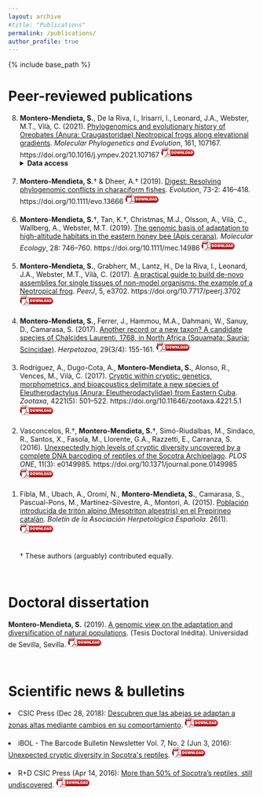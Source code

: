 ```yaml
---
layout: archive
#title: "Publications"
permalink: /publications/
author_profile: true
---
```


{% include base_path %}

<h1>Peer-reviewed publications</h1> 
<ol reversed start="8">
  
<li><div class="myAltMcontainer"><div class='altmetric-embed' data-badge-type='donut' data-doi="10.1016/j.ympev.2021.107167"></div></div><b>Montero-Mendieta, S.</b>, De la Riva, I.,  Irisarri, I., Leonard, J.A., Webster, M.T., Vilà, C. (2021). <a href="https://www.sciencedirect.com/science/article/pii/S1055790321001007" target="_blank">Phylogenomics and evolutionary history of Oreobates (Anura: Craugastoridae) Neotropical frogs along elevational gradients</a>.<i> Molecular Phylogenetics and Evolution</i>, 161, 107167. https://doi.org/10.1016/j.ympev.2021.107167
<a href="https://santiagomonteromendieta.github.io/files/Montero-Mendieta_et_al_2021.pdf" target="_blank"><img src="/images/pdf_logo.png" alt="pdf" title="PDF"></a><details><summary><b>Data access</b></summary>Research data (probe sequences, alignments, trees, and scripts) are available on Github: https://github.com/biomendi/OREOBATES-PHYLOGENOMICS. Raw reads in FASTQ format have been deposited at the NCBI Sequence Read Archive (SRA) under BioProject PRJNA631142</details>
</li>

<div style="height:20px;font-size:20px;">&nbsp;</div>
  
  <li><div class="myAltMcontainer"><div class='altmetric-embed' data-badge-type='donut' data-doi="10.1111/evo.13666"></div></div><b>Montero-Mendieta, S.</b>† & Dheer, A.† (2019). <a href="https://onlinelibrary.wiley.com/doi/10.1111/evo.13666" target="_blank">Digest: Resolving phylogenomic conflicts in characiform fishes</a>.<i> Evolution</i>, 73-2: 416–418. https://doi.org/10.1111/evo.13666
<a href="https://santiagomonteromendieta.github.io/files/Montero-Mendieta_&_Dheer_2019.pdf" target="_blank"><img src="/images/pdf_logo.png" alt="pdf" title="PDF"></a>
</li>

<div style="height:20px;font-size:20px;">&nbsp;</div>
  
  <li><div class="myAltMcontainer"><div class='altmetric-embed' data-badge-type='donut' data-doi="10.1111/mec.14986"></div></div><b>Montero-Mendieta, S.</b>†, Tan, K.†, Christmas, M.J., Olsson, A., Vilà, C., Wallberg, A., Webster, M.T. (2019). <a href="https://onlinelibrary.wiley.com/doi/10.1111/mec.14986" target="_blank">The genomic basis of adaptation to high-altitude habitats in the eastern honey bee (Apis cerana)</a>.<i> Molecular Ecology</i>, 28: 746–760. https://doi.org/10.1111/mec.14986
<a href="https://santiagomonteromendieta.github.io/files/Montero-Mendieta_et_al_2019.pdf" target="_blank"><img src="/images/pdf_logo.png" alt="pdf" title="PDF"></a>
</li>

<div style="height:20px;font-size:20px;">&nbsp;</div>

   <li><div class="myAltMcontainer"><div class='altmetric-embed' data-badge-type='donut' data-doi="10.7717/peerj.3702"></div></div><b>Montero-Mendieta, S.</b>, Grabherr, M., Lantz, H., De la Riva, I., Leonard, J.A., Webster, M.T., Vilà, C. (2017). <a href="https://peerj.com/articles/3702" target="_blank">A practical guide to build de-novo assemblies for single tissues of non-model organisms: the example of a Neotropical frog</a>.<i> PeerJ</i>, 5, e3702. https://doi.org/10.7717/peerj.3702
<a href="https://santiagomonteromendieta.github.io/files/Montero-Mendieta_et_al_2017b.pdf" target="_blank"><img src="/images/pdf_logo.png" alt="pdf" title="PDF"></a>
</li>

<div style="height:20px;font-size:20px;">&nbsp;</div>
  
   <li><b>Montero-Mendieta, S.</b>, Ferrer, J., Hammou, M.A., Dahmani, W., Sanuy, D., Camarasa, S. (2017). <a href="https://www.zobodat.at/pdf/HER_29_3_4_0155-0161.pdf" target="_blank">Another record or a new taxon? A candidate species of Chalcides Laurenti, 1768, in North Africa (Squamata: Sauria: Scincidae)</a>.<i> Herpetozoa</i>, 29(3/4): 155-161.
<a href="https://santiagomonteromendieta.github.io/files/Montero-Mendieta_et_al_2017a.pdf" target="_blank"><img src="/images/pdf_logo.png" alt="pdf" title="PDF"></a>
</li>

<div style="height:20px;font-size:20px;">&nbsp;</div>

   <li><div class="myAltMcontainer"><div class='altmetric-embed' data-badge-type='donut' data-doi="10.11646/zootaxa.4221.5.1"></div></div>Rodríguez, A., Dugo-Cota, A., <b>Montero-Mendieta, S.</b>, Alonso, R., Vences, M., Vilà, C. (2017). <a href="https://www.biotaxa.org/Zootaxa/article/view/zootaxa.4221.5.1" target="_blank">Cryptic within cryptic: genetics, morphometrics, and bioacoustics delimitate a new species of Eleutherodactylus (Anura: Eleutherodactylidae) from Eastern Cuba</a>.<i> Zootaxa</i>, 4221(5): 501–522. https://doi.org/10.11646/zootaxa.4221.5.1
<a href="https://santiagomonteromendieta.github.io/files/Rodriguez_et_al_2017.pdf" target="_blank"><img src="/images/pdf_logo.png" alt="pdf" title="PDF"></a>
</li>

<div style="height:20px;font-size:20px;">&nbsp;</div>
  
   <li><div class="myAltMcontainer"><div class='altmetric-embed' data-badge-type='donut' data-doi="10.1371/journal.pone.0149985"></div></div>Vasconcelos, R.†, <b>Montero-Mendieta, S.</b>†, Simó-Riudalbas, M., Sindaco, R., Santos, X., Fasola, M., Llorente, G.A., Razzetti, E., Carranza, S. (2016). <a href="https://journals.plos.org/plosone/article?id=10.1371/journal.pone.0149985" target="_blank">Unexpectedly high levels of cryptic diversity uncovered by a complete DNA barcoding of reptiles of the Socotra Archipelago</a>.<i> PLOS ONE</i>, 11(3): e0149985. https://doi.org/10.1371/journal.pone.0149985
<a href="https://santiagomonteromendieta.github.io/files/Vasconcelos_et_al_2016.pdf" target="_blank"><img src="/images/pdf_logo.png" alt="pdf" title="PDF"></a>
</li>

<div style="height:20px;font-size:20px;">&nbsp;</div>

   <li>Fibla, M., Ubach, A., Oromí, N., <b>Montero-Mendieta, S.</b>, Camarasa, S., Pascual-Pons, M., Martínez-Silvestre, A., Montori, A. (2015). <a href="http://www.herpetologica.org/BAHE/BAHE26(1)_[240]_05_Dist03.pdf" target="_blank">Población introducida de tritón alpino (Mesotriton alpestris) en el Prepirineo catalán</a>.<i> Boletín de la Asociación Herpetológica Española</i>. 26(1).
<a href="https://santiagomonteromendieta.github.io/files/Fibla_et_al_2015.pdf" target="_blank"><img src="/images/pdf_logo.png" alt="pdf" title="PDF"></a>
</li>

<div style="height:20px;font-size:20px;">&nbsp;</div>

† These authors (arguably) contributed equally.
</ol>
<br>
  
<h1>Doctoral dissertation</h1>

   <b>Montero-Mendieta, S.</b> (2019). <a href="https://idus.us.es/handle/11441/92589" target="_blank">A genomic view on the adaptation and diversification of natural populations</a>. (Tesis Doctoral Inédita). Universidad de Sevilla, Sevilla.
<a href="https://santiagomonteromendieta.github.io/files/phdthesis.pdf" target="_blank"><img src="/images/pdf_logo.png" alt="pdf" title="PDF"></a>

<br>
  
<h1>Scientific news & bulletins</h1>

   <li>CSIC Press (Dec 28, 2018): <a href="https://www.europapress.es/ciencia/laboratorio/noticia-abejas-cambian-comportamiento-adaptarse-zonas-altas-20181226140729.html" target="_blank">Descubren que las abejas se adaptan a zonas altas mediante cambios en su comportamiento</a>. <a href="https://santiagomonteromendieta.github.io/files/2018-csic-bees.pdf" target="_blank"><img src="/images/pdf_logo.png" alt="pdf" title="PDF"></a>
</li>

<div style="height:20px;font-size:20px;">&nbsp;</div>

   <li>iBOL - The Barcode Bulletin Newsletter Vol. 7, No. 2 (Jun 3, 2016): <a href="https://ibol.org/wp-content/uploads/2016/06/iBOL-Barcode-Bulletin-June-2016.pdf" target="_blank">Unexpected cryptic diversity in Socotra's reptiles</a>. <a href="https://santiagomonteromendieta.github.io/files/2016-ibol-socotra.pdf" target="_blank"><img src="/images/pdf_logo.png" alt="pdf" title="PDF"></a>
</li>

<div style="height:20px;font-size:20px;">&nbsp;</div>

   <li>R+D CSIC Press (Apr 14, 2016): <a href="https://rdcsic.dicat.csic.es/index.php/en/recursos-naturales-2/121-projects/372-more-than-50-of-socotra-s-reptiles-still-undiscovered" target="_blank">More than 50% of Socotra’s reptiles, still undiscovered</a>. <a href="https://santiagomonteromendieta.github.io/files/2016-csic-socotra.pdf" target="_blank"><img src="/images/pdf_logo.png" alt="pdf" title="PDF"></a>
</li>
